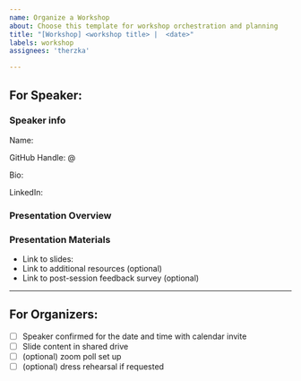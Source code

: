```yaml
---
name: Organize a Workshop
about: Choose this template for workshop orchestration and planning
title: "[Workshop] <workshop title> |  <date>"
labels: workshop
assignees: 'therzka'

---
```


<!-- Insert cover image here -->

## **For Speaker:**

### Speaker info
<!-- Include your bio and links to your socials -->

Name:

GitHub Handle: @

Bio:

LinkedIn: 

### Presentation Overview
<!-- Include a bullet point outline or description of the talk, including any demos or breakouts that might take place -->

### Presentation Materials
<!-- Add links to any materials that accompany your presentation, such as a slide deck -->

- Link to slides: 
- Link to additional resources (optional)
- Link to post-session feedback survey (optional)

----

## **For Organizers:**

- [ ] Speaker confirmed for the date and time with calendar invite
- [ ] Slide content in shared drive
- [ ] (optional) zoom poll set up
- [ ] (optional) dress rehearsal if requested
